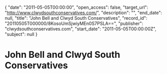 {
  "date": "2011-05-05T00:00:00", 
  "open_access": false, 
  "target_url": "http://www.clwydsouthconservatives.com/", 
  "description": "", 
  "end_date": null, 
  "title": "John Bell and Clwyd South Conservatives", 
  "record_id": "20110505T000000/8KosoUmSjwiyMEn0S7PSLA==", 
  "publisher": "clwydsouthconservatives.com", 
  "start_date": "2011-05-05T00:00:00Z", 
  "subject": null
}

# John Bell and Clwyd South Conservatives

